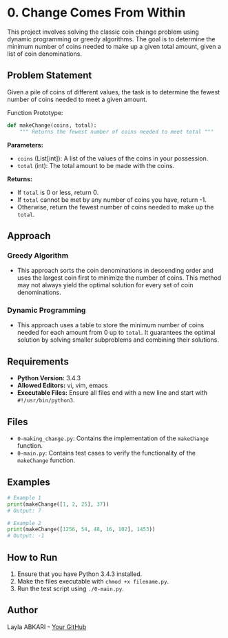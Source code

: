 # 0. Change Comes From Within

This project involves solving the classic coin change problem using dynamic programming or greedy algorithms. The goal is to determine the minimum number of coins needed to make up a given total amount, given a list of coin denominations.

## Problem Statement

Given a pile of coins of different values, the task is to determine the fewest number of coins needed to meet a given amount. 

Function Prototype:
```python
def makeChange(coins, total):
    """ Returns the fewest number of coins needed to meet total """
```

**Parameters:**
- `coins` (List[int]): A list of the values of the coins in your possession.
- `total` (int): The total amount to be made with the coins.

**Returns:**
- If `total` is 0 or less, return 0.
- If `total` cannot be met by any number of coins you have, return -1.
- Otherwise, return the fewest number of coins needed to make up the `total`.

## Approach

### Greedy Algorithm
- This approach sorts the coin denominations in descending order and uses the largest coin first to minimize the number of coins. This method may not always yield the optimal solution for every set of coin denominations.

### Dynamic Programming
- This approach uses a table to store the minimum number of coins needed for each amount from 0 up to `total`. It guarantees the optimal solution by solving smaller subproblems and combining their solutions.

## Requirements

- **Python Version:** 3.4.3
- **Allowed Editors:** vi, vim, emacs
- **Executable Files:** Ensure all files end with a new line and start with `#!/usr/bin/python3`.

## Files

- `0-making_change.py`: Contains the implementation of the `makeChange` function.
- `0-main.py`: Contains test cases to verify the functionality of the `makeChange` function.

## Examples

```python
# Example 1
print(makeChange([1, 2, 25], 37))
# Output: 7

# Example 2
print(makeChange([1256, 54, 48, 16, 102], 1453))
# Output: -1
```

## How to Run

1. Ensure that you have Python 3.4.3 installed.
2. Make the files executable with `chmod +x filename.py`.
3. Run the test script using `./0-main.py`.

## Author

Layla ABKARI - [Your GitHub](https://github.com/Lelaabk)